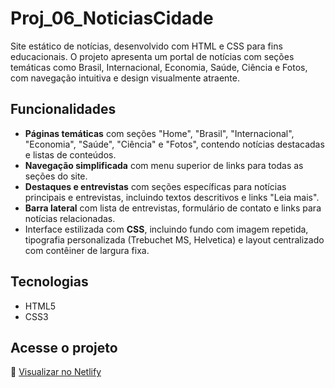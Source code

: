 # Proj_06_NoticiasCidade

Site estático de notícias, desenvolvido com HTML e CSS para fins educacionais. O projeto apresenta um portal de notícias com seções temáticas como Brasil, Internacional, Economia, Saúde, Ciência e Fotos, com navegação intuitiva e design visualmente atraente.

## Funcionalidades

- **Páginas temáticas** com seções "Home", "Brasil", "Internacional", "Economia", "Saúde", "Ciência" e "Fotos", contendo notícias destacadas e listas de conteúdos.
- **Navegação simplificada** com menu superior de links para todas as seções do site.
- **Destaques e entrevistas** com seções específicas para notícias principais e entrevistas, incluindo textos descritivos e links "Leia mais".
- **Barra lateral** com lista de entrevistas, formulário de contato e links para notícias relacionadas.
- Interface estilizada com **CSS**, incluindo fundo com imagem repetida, tipografia personalizada (Trebuchet MS, Helvetica) e layout centralizado com contêiner de largura fixa.

## Tecnologias

- HTML5
- CSS3

## Acesse o projeto

🔗 [Visualizar no Netlify](https://proj-06-noticias-cidade.netlify.app/)